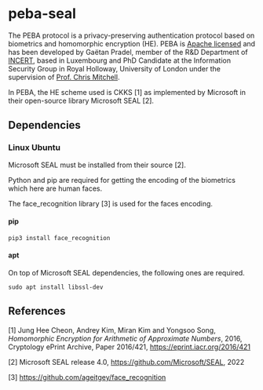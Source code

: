 # peba-seal

The PEBA protocol is a privacy-preserving authentication protocol based on biometrics and homomorphic encryption (HE).
PEBA is [Apache licensed](https://github.com/lab-incert/peba-seal/blob/main/LICENSE) and has been developed by Gaëtan Pradel, member of the R&D Department of [INCERT](https://www.incert.lu/), based in Luxembourg and PhD Candidate at the Information Security Group in Royal Holloway, University of London under the supervision of [Prof. Chris Mitchell](https://www.chrismitchell.net/).

In PEBA, the HE scheme used is CKKS [1] as implemented by Microsoft in their open-source library Microsoft SEAL [2].

## Dependencies


### Linux Ubuntu
Microsoft SEAL must be installed from their source [2].

Python and pip are required for getting the encoding of the biometrics which here are human faces.

The face_recognition library [3] is used for the faces encoding.

#### pip
```
pip3 install face_recognition
```
#### apt
On top of Microsoft SEAL dependencies, the following ones are required.
```
sudo apt install libssl-dev 
```

## References

[1] Jung Hee Cheon, Andrey Kim, Miran Kim and Yongsoo Song, *Homomorphic Encryption for Arithmetic of Approximate Numbers*, 2016, Cryptology ePrint Archive, Paper 2016/421, https://eprint.iacr.org/2016/421

[2] Microsoft SEAL release 4.0, https://github.com/Microsoft/SEAL, 2022

[3] https://github.com/ageitgey/face_recognition
